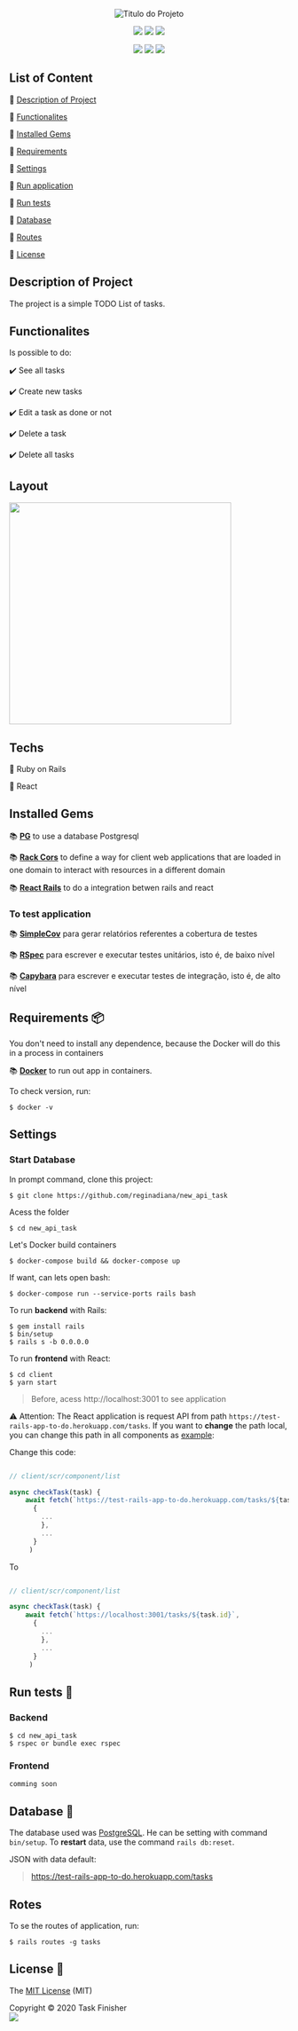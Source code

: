 <p align="center">
  <img src="https://user-images.githubusercontent.com/46378210/84390462-04c73c00-abce-11ea-9a83-8655b3166796.png" alt="Titulo do Projeto"/>
</p>

<p align="center">
  <img src="http://img.shields.io/static/v1?label=Ruby%20On%20Rails%20&message=6.0.2.2&color=red&style=for-the-badge&logo=ruby"/>
  <img src="http://img.shields.io/static/v1?label=REACT&message=FRAMEWORK&color=BLUE&style=for-the-badge&logo=REACT">
  <img src="http://img.shields.io/static/v1?label=HEROKU&message=DEPLOY&color=VIOLET&style=for-the-badge&logo=HEROKU">
</p>

<p align="center">
  <img src="https://img.shields.io/apm/l/vim-mode?color=green&label=license&logo=license&logoColor=green&style=for-the-badge"/>
  <img src="http://img.shields.io/static/v1?label=TDD&message=FRONTEND%20AND%20BACKEND&color=GREEN&style=for-the-badge&logo=CHECK">
  <img src="http://img.shields.io/static/v1?label=STATUS&message=IN%20PROGRESSS&color=ORANGE&style=for-the-badge">
</p>

## List of Content

:small_orange_diamond: [Description of Project](#description-of-project)

:small_orange_diamond: [Functionalites](#Functionalites)

:small_orange_diamond: [Installed Gems](#installed-gems)

:small_orange_diamond: [Requirements](#requirements-package)

:small_orange_diamond: [Settings](#settings)

:small_orange_diamond: [Run application](#run-application-arrow_forward)

:small_orange_diamond: [Run tests](#run-tests-memo)

:small_orange_diamond: [Database](#database-floppy_disk)

:small_orange_diamond: [Routes](#routes)

:small_orange_diamond: [License](#license-trident)

## Description of Project

<p align="justify">
  The project is a simple TODO List of tasks. 
</p>

## Functionalites

Is possible to do:

:heavy_check_mark: See all tasks 

:heavy_check_mark: Create new tasks

:heavy_check_mark: Edit a task as done or not 

:heavy_check_mark: Delete a task

:heavy_check_mark: Delete all tasks

## Layout

<img src="https://user-images.githubusercontent.com/46378210/84402897-722d9980-abdb-11ea-80ee-7b7de2026744.png" width="400"/>

## Techs

:bookmark: Ruby on Rails

:bookmark: React

## Installed Gems

:books: [**PG**](https://rubygems.org/gems/pg/versions/0.18.4?locale=pt-BR) to use a database Postgresql 

:books: [**Rack Cors**](https://rubygems.org/gems/rack-cors) to define a way for client web applications that are loaded in one domain to interact with resources in a different domain

:books: [**React Rails**](https://rubygems.org/gems/react-rails/versions/1.7.1?locale=pt-BR) to do a integration betwen rails and react

### To test application

:books: [**SimpleCov**](https://github.com/colszowka/simplecov) para  gerar relatórios referentes a cobertura de testes

:books: [**RSpec**](https://github.com/rspec/rspec-rails) para escrever e executar testes unitários, isto é, de baixo nível 

:books: [**Capybara**](https://github.com/teamcapybara/capybara) para escrever e executar testes de integração, isto é, de alto nível

## Requirements :package:

You don't need to install any dependence, because the Docker will do this in a process in containers

:books: [**Docker**](https://docs.docker.com/engine/install/ubuntu/) to run out app in containers.

To check version, run:
```
$ docker -v 
```
## Settings

### Start Database
In prompt command, clone this project:
```
$ git clone https://github.com/reginadiana/new_api_task
```
Acess the folder
```
$ cd new_api_task
```
Let's Docker build containers
```
$ docker-compose build && docker-compose up
```

If want, can lets open bash:
```
$ docker-compose run --service-ports rails bash
```
To run **backend** with Rails:
```
$ gem install rails
$ bin/setup
$ rails s -b 0.0.0.0
```

To run **frontend** with React:
```
$ cd client
$ yarn start
```

> Before, acess http://localhost:3001 to see application

:warning: Attention: The React application is request API from path `https://test-rails-app-to-do.herokuapp.com/tasks`. If you want to **change** the path local, you can change this path in all components as [example](https://github.com/reginadiana/new_api_task/blob/add-license-1/client/src/components/list/index.js):

Change this code:
```javascript

// client/scr/component/list

async checkTask(task) {
    await fetch(`https://test-rails-app-to-do.herokuapp.com/tasks/${task.id}`,
      {
        ...
        },
        ...
      }
     )
```
To

```javascript

// client/scr/component/list

async checkTask(task) {
    await fetch(`https://localhost:3001/tasks/${task.id}`,
      {
        ...
        },
        ...
      }
     )
```

## Run tests :memo:

### Backend 
```
$ cd new_api_task
$ rspec or bundle exec rspec
```

### Frontend
```
comming soon
```

## Database :floppy_disk:

The database used was [PostgreSQL](https://guides.rubyonrails.org/active_record_postgresql.html). He can be setting with command 
``` bin/setup```. To **restart** data, use the command ```rails db:reset```. 

JSON with data default:

> https://test-rails-app-to-do.herokuapp.com/tasks

## Rotes

To se the routes of application, run:

```
$ rails routes -g tasks
```

## License :trident:

The [MIT License](https://github.com/reginadiana/new_api_task/tree/add-license-1) (MIT)

Copyright :copyright: 2020 Task Finisher
<br/>
<img src="https://badges.frapsoft.com/os/v1/open-source.svg?v=102"/>

